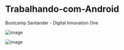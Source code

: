 # Trabalhando-com-Android

Bootcamp Santander - Digital Innovation One



![image](https://user-images.githubusercontent.com/56557766/179640321-b54ae5b5-cff3-4f9f-b8ed-0f96e460dc30.png)







![image](https://user-images.githubusercontent.com/56557766/179640375-077958b5-0d9e-4431-b759-ae9594427c32.png)

